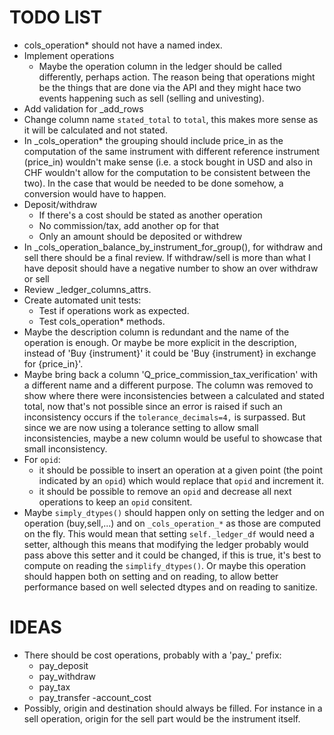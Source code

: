 # TODO LIST
- cols_operation* should not have a named index.
- Implement operations
    - Maybe the operation column in the ledger should be called differently, perhaps action. The reason being that operations might be the things that are done via the API and they might hace two events happening such as sell (selling and univesting).
- Add validation for _add_rows
- Change column name `stated_total` to `total`, this makes more sense as it will be calculated and not stated.
- In _cols_operation* the grouping should include price_in as the computation of the same instrument with different reference instrument (price_in) wouldn't make sense (i.e. a stock bought in USD and also in CHF wouldn't allow for the computation to be consistent between the two). In the case that would be needed to be done somehow, a conversion would have to happen.
- Deposit/withdraw
    - If there's a cost should be stated as another operation
    - No commission/tax, add another op for that
    - Only an amount should be deposited or withdrew
- In _cols_operation_balance_by_instrument_for_group(), for withdraw and sell there should be a final review. If withdraw/sell is more than what I have deposit should have a negative number to show an over withdraw or sell
- Review _ledger_columns_attrs.
- Create automated unit tests:
    - Test if operations work as expected.
    - Test cols_operation* methods.
- Maybe the description column is redundant and the name of the operation is enough. Or maybe be more explicit in the description, instead of 'Buy {instrument}' it could be 'Buy {instrument} in exchange for {price_in}'.
- Maybe bring back a column 'Q_price_commission_tax_verification' with a different name and a different purpose. The column was removed to show where there were inconsistencies between a calculated and stated total, now that's not possible since an error is raised if such an inconsistency occurs if the `tolerance_decimals=4,` is surpassed. But since we are now using a tolerance setting to allow small inconsistencies, maybe a new column would be useful to showcase that small inconsistency.
- For `opid`:
    - it should be possible to insert an operation at a given point (the point indicated by an `opid`) which would replace that `opid` and increment it.
    - it should be possible to remove an `opid` and decrease all next operations to keep an `opid` consitent.
- Maybe `simply_dtypes()` should happen only on setting the ledger and on operation (buy,sell,...) and on `_cols_operation_*` as those are computed on the fly. This would mean that setting `self._ledger_df` would need a setter, although this means that modifying the ledger probably would pass above this setter and it could be changed, if this is true, it's best to compute on reading the `simplify_dtypes()`. Or maybe this operation should happen both on setting and on reading, to allow better performance based on well selected dtypes and on reading to sanitize.
    

# IDEAS
- There should be cost operations, probably with a 'pay_' prefix:
    - pay_deposit
    - pay_withdraw
    - pay_tax
    - pay_transfer
    -account_cost
- Possibly, origin and destination should always be filled. For instance in a sell operation, origin for the sell part would be the instrument itself.